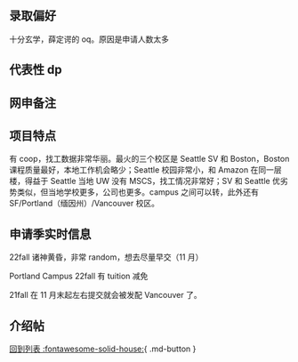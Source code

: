 ## 录取偏好

十分玄学，薛定谔的 oq。原因是申请人数太多

## 代表性 dp

## 网申备注

## 项目特点

有 coop，找工数据非常华丽。最火的三个校区是 Seattle SV 和 Boston，Boston 课程质量最好，本地工作机会略少；Seattle 校园非常小，和 Amazon 在同一层楼，得益于 Seattle 当地 UW 没有 MSCS，找工情况非常好；SV 和 Seattle 优劣势类似，但当地学校更多，公司也更多。campus 之间可以转，此外还有 SF/Portland（缅因州）/Vancouver 校区。

## 申请季实时信息

22fall 诸神黄昏，非常 random，想去尽量早交（11 月）

Portland Campus 22fall 有 tuition 减免

21fall 在 11 月末起左右提交就会被发配 Vancouver 了。

## 介绍帖

[回到列表 :fontawesome-solid-house:](grade.md){ .md-button }
